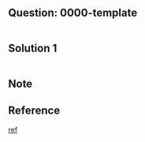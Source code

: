 ## Question: 0000-template
```javascript

```

## Solution 1
```tsx

```

## Note

## Reference
[ref]()